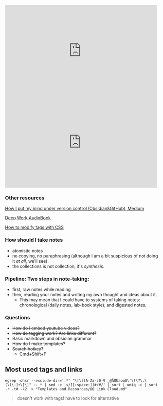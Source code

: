 
<iframe width="500" height="300" src="https://www.youtube.com/embed/Ewhfok91AdE" frameborder="0" allow="accelerometer; autoplay; clipboard-write; encrypted-media; gyroscope; picture-in-picture" allowfullscreen></iframe>

<iframe width="500" height="300" src="https://www.youtube.com/embed/qqsNNTkhK5Y" frameborder="0" allow="accelerometer; autoplay; clipboard-write; encrypted-media; gyroscope; picture-in-picture" allowfullscreen></iframe>

### Other resources
[How I put my mind under version control (Obsidian&GitHub), Medium](https://medium.com/analytics-vidhya/how-i-put-my-mind-under-version-control-24caea37b8a5)

[Deep Work AudioBook](http://audiobookbay.nl/audio-books/deep-work-rules-for-focused-success-in-a-distracted-world-cal-newport/)

[How to modify tags with CSS](https://santiyounger.com/tagstyle/)


### How should I take notes
- atomistic notes
- no copying, no paraphrasing (although I am a bit suspicious of not doing it *at all*, we'll see).
- the collections is not collection, it's *synthesis*.


### Pipeline: Two steps in note-taking:
- first, raw notes while reading
- then, reading your notes and writing my own thought and ideas about it.
	- This may mean that I could have to systems of taking notes: chronological (daily notes, lab-book style); and digested notes.

### Questions
- ~~How do I embed youtube videos?~~
- ~~How do tagging work? Are links different?~~
- Basic markdown and obsidian grammar
- ~~How do I make templates?~~
- ~~Search hotkey?~~
	- Cmd+Shift+F

## Most used tags and links
```
egrep -ohsr --exclude-dir='.*' "\[\[[A-Za-z0-9 _@ÄÖÜäöüß\'\!\?\.\(\)\-]+\]\]" -- * | sed -e 's/[[:space:]]#/#/' | sort | uniq -c | sort -r -t# -k2  > "Templates and Resources/ΩΩ Link Cloud.md"
```

> doesn't work with tags! have to look for alternative